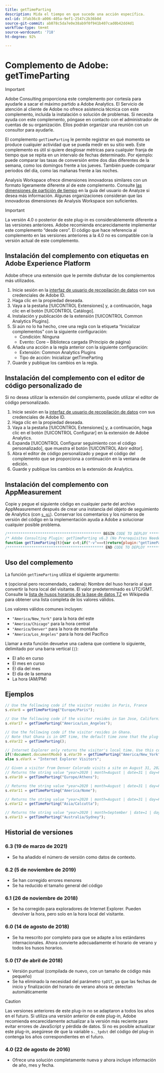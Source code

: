 ```yaml
---
title: getTimeParting
description: Mida el tiempo en que sucede una acción específica.
exl-id: 3fab36c8-a006-405a-9ef1-2547c2b36b0d
source-git-commit: ab078c5da7e0e38ab9f0f941b407cad0b42dd4d1
workflow-type: tm+mt
source-wordcount: '718'
ht-degree: 92%

---
```


# Complemento de Adobe: getTimeParting

>[!IMPORTANT]
>
>Adobe Consulting proporciona este complemento por cortesía para ayudarle a sacar el máximo partido a Adobe Analytics. El Servicio de atención al cliente de Adobe no ofrece asistencia técnica con este complemento, incluida la instalación o solución de problemas. Si necesita ayuda con este complemento, póngase en contacto con el administrador de cuentas de su organización. Ellos podrán organizar una reunión con un consultor para ayudarle.

El complemento `getTimeParting` le permite registrar en qué momento se produce cualquier actividad que se pueda medir en su sitio web. Este complemento es útil si quiere desglosar métricas para cualquier franja de tiempo que se repita en un intervalo de fechas determinado. Por ejemplo: puede comparar las tasas de conversión entre dos días diferentes de la semana, como los domingos frente a los jueves. También puede comparar periodos del día, como las mañanas frente a las noches.

Analysis Workspace ofrece dimensiones innovadoras similares con un formato ligeramente diferente al de este complemento. Consulte [las dimensiones de partición de tiempo](/help/analyze/analysis-workspace/components/dimensions/time-parting-dimensions.md) en la guía del usuario de Analyze si desea más información. Algunas organizaciones consideran que las innovadoras dimensiones de Analysis Workspace son suficientes.

>[!IMPORTANT]
>
>La versión 4.0 o posterior de este plug-in es considerablemente diferente a las versiones anteriores. Adobe recomienda encarecidamente implementar este complemento “desde cero”. El código que hace referencia al complemento en las versiones anteriores a la 4.0 no es compatible con la versión actual de este complemento.

## Instalación del complemento con etiquetas en Adobe Experience Platform

Adobe ofrece una extensión que le permite disfrutar de los complementos más utilizados.

1. Inicie sesión en la [interfaz de usuario de recopilación de datos](https://experience.adobe.com/data-collection) con sus credenciales de Adobe ID.
1. Haga clic en la propiedad deseada.
1. Vaya a la pestaña [!UICONTROL Extensiones] y, a continuación, haga clic en el botón [!UICONTROL Catálogo].
1. Instalación y publicación de la extensión [!UICONTROL Common Analytics Plugins].
1. Si aún no lo ha hecho, cree una regla con la etiqueta “Inicializar complementos” con la siguiente configuración:
   * Condición: Ninguna
   * Evento: Core – Biblioteca cargada (Principio de página)
1. Añada una acción a la regla anterior con la siguiente configuración:
   * Extensión: Common Analytics Plugins
   * Tipo de acción: Inicializar getTimeParting
1. Guarde y publique los cambios en la regla.

## Instalación del complemento con el editor de código personalizado de 

Si no desea utilizar la extensión del complemento, puede utilizar el editor de código personalizado.

1. Inicie sesión en la [interfaz de usuario de recopilación de datos](https://experience.adobe.com/data-collection) con sus credenciales de Adobe ID.
1. Haga clic en la propiedad deseada.
1. Vaya a la pestaña [!UICONTROL Extensiones] y, a continuación, haga clic en el botón [!UICONTROL Configurar] en la extensión de Adobe Analytics.
1. Expanda [!UICONTROL Configurar seguimiento con el código personalizado], que muestra el botón [!UICONTROL Abrir editor].
1. Abra el editor de código personalizado y pegue el código del complemento que se proporciona a continuación en la ventana de edición.
1. Guarde y publique los cambios en la extensión de Analytics.

## Instalación del complemento con AppMeasurement

Copie y pegue el siguiente código en cualquier parte del archivo AppMeasurement después de crear una instancia del objeto de seguimiento de Analytics (con [`s_gi`](../functions/s-gi.md)). Conservar los comentarios y los números de versión del código en la implementación ayuda a Adobe a solucionar cualquier posible problema.

```js
/******************************************* BEGIN CODE TO DEPLOY *******************************************/
/* Adobe Consulting Plugin: getTimeParting v6.3 (No Prerequisites Needed) */
function getTimeParting(t){var c=t;if("-v"===t)return{plugin:"getTimeParting",version:"6.3"};a:{if("undefined"!==typeof window.s_c_il){var a=0;for(var b;a<window.s_c_il.length;a++)if(b=window.s_c_il[a],b._c&&"s_c"===b._c){a=b;break a}}a=void 0}"undefined"!==typeof a&&(a.contextData.getTimeParting="6.3");c=document.documentMode?void 0:c||"Etc/GMT";a=(new Date).toLocaleDateString("en-US",{timeZone:c,minute:"numeric",hour:"numeric",weekday:"long",day:"numeric",year:"numeric",month:"long"});a=/([a-zA-Z]+).*?([a-zA-Z]+).*?([0-9]+).*?([0-9]+)(.*?)([0-9])(.*)/.exec(a);return"year="+a[4]+" | month="+a[2]+" | date="+a[3]+" | day="+a[1]+" | time="+(a[6]+a[7])};
/******************************************** END CODE TO DEPLOY ********************************************/
```

## Uso del complemento

La función `getTimeParting` utiliza el siguiente argumento:

**`t`** (opcional pero recomendado, cadena): Nombre del huso horario al que convertir la hora local del visitante.  El valor predeterminado es UTC/GMT. Consulte la [lista de husos horarios de la base de datos TZ](https://en.wikipedia.org/wiki/List_of_tz_database_time_zones) en Wikipedia para obtener una lista completa de los valores válidos.

Los valores válidos comunes incluyen:

* `"America/New_York"` para la hora del este
* `"America/Chicago"` para la hora central
* `"America/Denver"` para la hora de montaña
* `"America/Los_Angeles"` para la hora del Pacífico

Llamar a esta función devuelve una cadena que contiene lo siguiente, delimitado por una barra vertical (`|`):

* El año en curso
* El mes en curso
* El día del mes
* El día de la semana
* La hora (AM/PM)

## Ejemplos

```js
// Use the following code if the visitor resides in Paris, France
s.eVar8 = getTimeParting("Europe/Paris");

// Use the following code if the visitor resides in San Jose, California
s.eVar17 = getTimeParting("America/Los_Angeles");

// Use the following code if the visitor resides in Ghana.
// Note that Ghana is in GMT time, the default time zone that the plug-in uses with no argument
s.eVar22 = getTimeParting();

// Internet Explorer only returns the visitor's local time. Use this conditional statement to accommodate IE visitors
if(!document.documentMode) s.eVar39 = getTimeParting("America/New_York");
else s.eVarX = "Internet Explorer Visitors";

// Given a visitor from Denver Colorado visits a site on August 31, 2020 at 9:15 AM
// Returns the string value "year=2020 | month=August | date=31 | day=Friday | time=6:15 PM"
s.eVar10 = getTimeParting("Europe/Athens");

// Returns the string value "year=2020 | month=August | date=31 | day=Friday | time=6:15 AM"
s.eVar11 = getTimeParting("America/Nome");

// Returns the string value "year=2020 | month=August | date=31 | day=Friday | time=8:45 PM"
s.eVar12 = getTimeParting("Asia/Calcutta");

// Returns the string value "year=2020 | month=September | date=1 | day=Saturday | time=1:15 AM"
s.eVar13 = getTimeParting("Australia/Sydney");
```

## Historial de versiones

### 6.3 (19 de marzo de 2021)

* Se ha añadido el número de versión como datos de contexto.

### 6.2 (5 de noviembre de 2019)

* Se han corregido errores menores
* Se ha reducido el tamaño general del código

### 6.1 (26 de noviembre de 2018)

* Se ha corregido para exploradores de Internet Explorer. Pueden devolver la hora, pero solo en la hora local del visitante.

### 6.0 (14 de agosto de 2018)

* Se ha reescrito por completo para que se adapte a los estándares internacionales. Ahora convierte adecuadamente el horario de verano y todos los husos horarios.

### 5.0 (17 de abril de 2018)

* Versión puntual (compilada de nuevo, con un tamaño de código más pequeño)
* Se ha eliminado la necesidad del parámetro `tpDST`, ya que las fechas de inicio y finalización del horario de verano ahora se detectan automáticamente

>[!CAUTION]
>
>Las versiones anteriores de este plug-in no se adaptaron a todos los años en el futuro. Si utiliza una versión anterior de este plug-in, Adobe recomienda encarecidamente actualizar a la versión más reciente para evitar errores de JavaScript y pérdida de datos. Si no es posible actualizar este plug-in, asegúrese de que la variable `s._tpdst` del código del plug-in contenga los años correspondientes en el futuro.

### 4.0 (22 de agosto de 2016)

* Ofrece una solución completamente nueva y ahora incluye información de año, mes y fecha.
